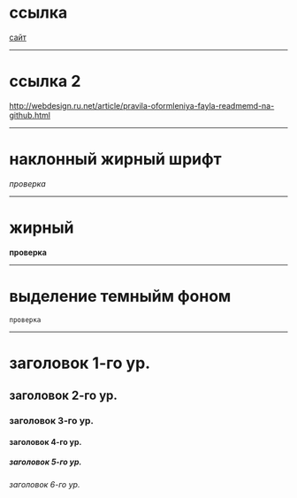 # ссылка
[сайт](http://webdesign.ru.net/article/pravila-oformleniya-fayla-readmemd-na-github.html)
___
# ссылка 2
<http://webdesign.ru.net/article/pravila-oformleniya-fayla-readmemd-na-github.html>
___
# наклонный жирный шрифт
*проверка*
___
# жирный 
**проверка**
___
# выделение темныйм фоном
`проверка`
___
# заголовок 1-го ур.
## заголовок 2-го ур.
### заголовок 3-го ур.
#### заголовок 4-го ур.
##### заголовок 5-го ур.
###### заголовок 6-го ур.
